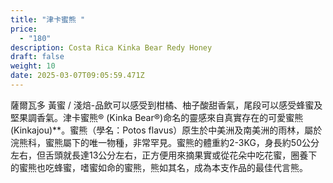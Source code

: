 ```yaml
---
title: "津卡蜜熊 "
price:
  - "180"
description: Costa Rica Kinka Bear Redy Honey
draft: false
weight: 10
date: 2025-03-07T09:05:59.471Z
---
```

薩爾瓦多 黃蜜 / 淺焙-品飲可以感受到柑橘、柚子酸甜香氣，尾段可以感受蜂蜜及堅果調香氣。津卡蜜熊® (Kinka Bear®)命名的靈感來自真實存在的可愛蜜熊(Kinkajou)**。蜜熊（學名：Potos flavus）原生於中美洲及南美洲的雨林，屬於浣熊科，蜜熊屬下的唯一物種，非常罕見。蜜熊的體重約2-3KG，身長約50公分左右，但舌頭就長達13公分左右，正方便用來摘果實或從花朵中吃花蜜，圈養下的蜜熊也吃蜂蜜，嗜蜜如命的蜜熊，熊如其名，成為本支作品的最佳代言熊。